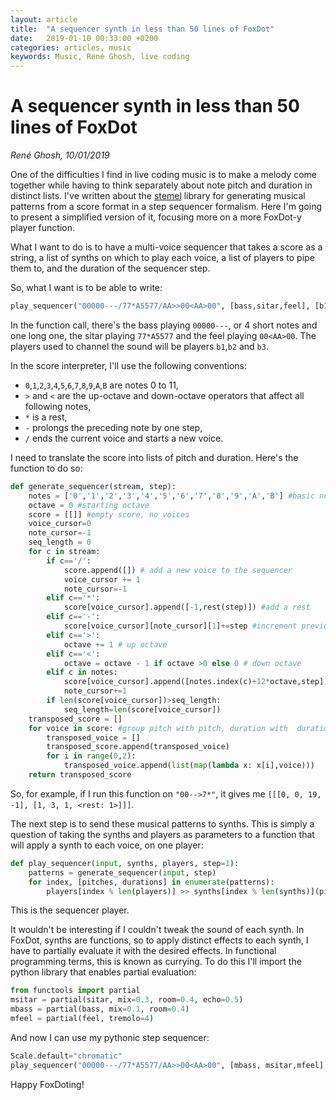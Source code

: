 ```yaml
---
layout: article
title:  "A sequencer synth in less than 50 lines of FoxDot"
date:   2019-01-10 00:33:00 +0200
categories: articles, music
keywords: Music, René Ghosh, live coding
---
```


# A sequencer synth in less than 50 lines of FoxDot

_René Ghosh, 10/01/2019_

One of the difficulties I find in live coding music is to make a melody
come together while having to think separately about note pitch and duration in
distinct lists. I've written about the [stemel](https://github.com/reneghosh/stemel)
library for generating musical patterns from a score format in a step sequencer formalism.
Here I'm going to present a simplified version of it, focusing more on a more FoxDot-y
player function.

What I want to do is to have a multi-voice sequencer that takes a score as a string,
a list of synths on which to play each voice, a list of players to pipe them to, and
the duration of the sequencer step.

So, what I want is to be able to write:

```python
play_sequencer("00000---/77*A5577/AA>>00<AA>00", [bass,sitar,feel], [b1,b2,b3], step=0.5)
```

In the function call, there's the bass playing `00000---`, or 4 short notes and one long one,
the sitar playing `77*A5577` and the feel playing `00<AA>00`. The players used to
channel the sound will be players `b1`,`b2` and `b3`.

In the score interpreter, I'll use the following conventions:
- `0`,`1`,`2`,`3`,`4`,`5`,`6`,`7`,`8`,`9`,`A`,`B` are notes 0 to 11,
- `>` and `<` are the up-octave and down-octave operators that affect all following notes,
- `*` is a rest,
- `-` prolongs the preceding note by one step,
- `/` ends the current voice and starts a new voice.

I need to translate the score into lists of pitch and duration. Here's the
function to do so:

```python
def generate_sequencer(stream, step):
    notes = ['0','1','2','3','4','5','6','7','8','9','A','B'] #basic notes
    octave = 0 #starting octave
    score = [[]] #empty score, no voices
    voice_cursor=0
    note_cursor=-1
    seq_length = 0
    for c in stream:
        if c=='/':
            score.append([]) # add a new voice to the sequencer
            voice_cursor += 1
            note_cursor=-1
        elif c=='*':
            score[voice_cursor].append([-1,rest(step)]) #add a rest
        elif c=='-':
            score[voice_cursor][note_cursor][1]+=step #increment previous note's length
        elif c=='>':
            octave += 1 # up octave
        elif c=='<':
            octave = octave - 1 if octave >0 else 0 # down octave
        elif c in notes:
            score[voice_cursor].append([notes.index(c)+12*octave,step]) #add note
            note_cursor+=1
        if len(score[voice_cursor])>seq_length:
            seq_length=len(score[voice_cursor])
    transposed_score = []
    for voice in score: #group pitch with pitch, duration with  duration
        transposed_voice = []
        transposed_score.append(transposed_voice)
        for i in range(0,2):
            transposed_voice.append(list(map(lambda x: x[i],voice)))
    return transposed_score
```

So, for example, if I run this function on `"00-->7*"`, it gives me `[[[0, 0, 19, -1], [1, 3, 1, <rest: 1>]]]`.

The next step is to send these musical patterns to synths. This is simply
a question of taking the synths and players as parameters to a function that
will apply a synth to each voice, on one player:

```python
def play_sequencer(input, synths, players, step=1):
    patterns = generate_sequencer(input, step)
    for index, [pitches, durations] in enumerate(patterns):
        players[index % len(players)] >> synths[index % len(synths)](pitches, dur=durations)
```
This is the sequencer player.

It wouldn't be interesting if I couldn't tweak the sound of each synth.
In FoxDot, synths are functions, so to apply distinct effects to each synth,
I have to partially evaluate it with the desired effects. In functional programming terms,
this is known as currying. To do this I'll import the python library that enables partial evaluation:

```python
from functools import partial
msitar = partial(sitar, mix=0.3, room=0.4, echo=0.5)
mbass = partial(bass, mix=0.1, room=0.4)
mfeel = partial(feel, tremolo=4)
```
And now I can use my pythonic step sequencer:

```python
Scale.default="chromatic"
play_sequencer("00000---/77*A5577/AA>>00<AA>00", [mbass, msitar,mfeel], [b1,b2,b3], 0.5)
```

Happy FoxDoting!

